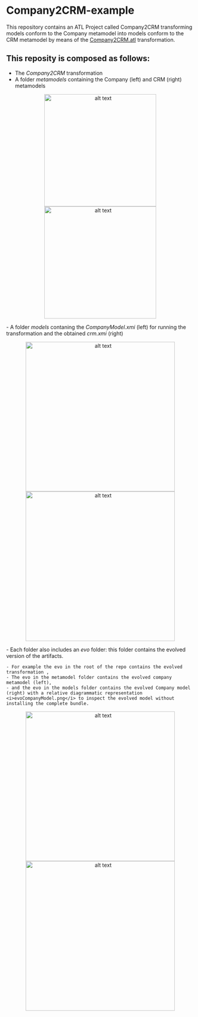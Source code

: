 # Company2CRM-example
This repository contains an ATL Project called Company2CRM transforming models conform to the Company metamodel into models conform to the CRM metamodel by means of the [Company2CRM.atl](https://github.com/gssi/Company2CRM-example/blob/master/Company2CRM.atl) transformation.
## This reposity is composed as follows:
- The *Company2CRM* transformation
- A folder *metamodels* containing the Company (left) and CRM (right) metamodels
<p align="center">
<img src="https://github.com/gssi/Company2CRM-example/blob/master/metamodels/CompanyMM.png" alt="alt text" width="300px">
<img src="https://github.com/gssi/Company2CRM-example/blob/master/metamodels/crmMM.png" alt="alt text" width="300px">
</p>
- A folder <i>models</i> contaning the <i>CompanyModel.xmi</i> (left) for running the transformation and the obtained <i>crm.xmi</i> (right)
<p align="center">
<img src="https://github.com/gssi/Company2CRM-example/blob/master/models/companyModel.png" alt="alt text" width="400px">
<img src="https://github.com/gssi/Company2CRM-example/blob/master/models/crm-xmi.png" alt="alt text" width="400px"></p>
- Each folder also includes an <i>evo</i> folder: this folder contains the evolved version of the artifacts.
    
    - For example the evo in the root of the repo contains the evolved transformation , 
    - The evo in the metamodel folder contains the evolved company metamodel (left), 
    - and the evo in the models folder contains the evolved Company model (right) with a relative diagrammatic representation <i>evoCompanyModel.png</i> to inspect the evolved model without installing the complete bundle.

<p align="center">
<img src="https://github.com/gssi/Company2CRM-example/blob/master/metamodels/evo/company2MM.png" alt="alt text" width="400px">
<img src="https://github.com/gssi/Company2CRM-example/blob/master/models/evo/evoCompanyModel.png" alt="alt text" width="400px"></p>
